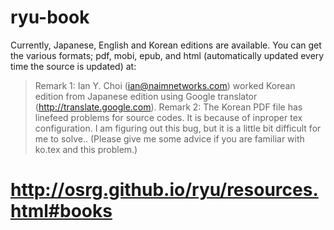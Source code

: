 ryu-book
========

Currently, Japanese, English and Korean editions are available. You can get the various formats; pdf, mobi, epub, and html (automatically updated every time the source is updated) at:

>Remark 1: Ian Y. Choi (ian@naimnetworks.com) worked Korean edition from Japanese edition using Google translator (http://translate.google.com).
>Remark 2: The Korean PDF file has linefeed problems for source codes. It is because of inproper tex configuration. I am figuring out this bug, but it is a little bit difficult for me to solve.. (Please give me some advice if you are familiar with ko.tex and this problem.)

# http://osrg.github.io/ryu/resources.html#books
